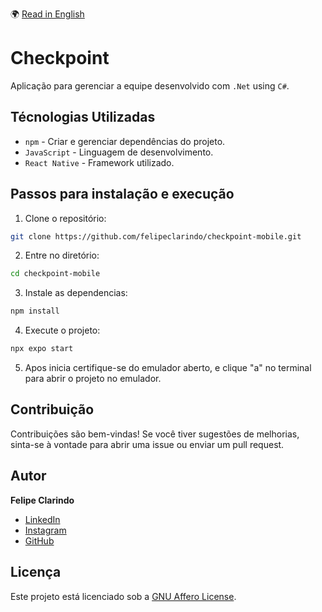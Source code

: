 🌍 [Read in English](README.md)

# Checkpoint

Aplicação para gerenciar a equipe desenvolvido com `.Net` using `C#`.

## Técnologias Utilizadas

- `npm` - Criar e gerenciar dependências do projeto.
- `JavaScript` - Linguagem de desenvolvimento.
- `React Native` - Framework utilizado.

## Passos para instalação e execução

1. Clone o repositório:

```bash
git clone https://github.com/felipeclarindo/checkpoint-mobile.git
```

2. Entre no diretório:

```bash
cd checkpoint-mobile
```

3. Instale as dependencias:

```bash
npm install
```

4. Execute o projeto:

```bash
npx expo start
```
5. Apos inicia certifique-se do emulador aberto,  e clique "a" no terminal para abrir o projeto no emulador.

## Contribuição

Contribuições são bem-vindas! Se você tiver sugestões de melhorias, sinta-se à vontade para abrir uma issue ou enviar um pull request.

## Autor

**Felipe Clarindo**

- [LinkedIn](https://www.linkedin.com/in/felipeclarindo)
- [Instagram](https://www.instagram.com/lipethecoder)
- [GitHub](https://github.com/felipeclarindo)

## Licença

Este projeto está licenciado sob a [GNU Affero License](https://www.gnu.org/licenses/agpl-3.0.html).
